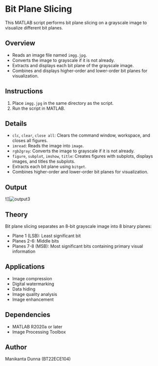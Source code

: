 # Bit Plane Slicing

This MATLAB script performs bit plane slicing on a grayscale image to visualize different bit planes.

## Overview

- Reads an image file named `imgg.jpg`.
- Converts the image to grayscale if it is not already.
- Extracts and displays each bit plane of the grayscale image.
- Combines and displays higher-order and lower-order bit planes for visualization.

## Instructions

1. Place `imgg.jpg` in the same directory as the script.
2. Run the script in MATLAB.

## Details

- `clc`, `clear`, `close all`: Clears the command window, workspace, and closes all figures.
- `imread`: Reads the image into `image`.
- `rgb2gray`: Converts the image to grayscale if it is not already.
- `figure`, `subplot`, `imshow`, `title`: Creates figures with subplots, displays images, and titles the subplots.
- Extracts each bit plane using `bitget`.
- Combines higher-order and lower-order bit planes for visualization.

## Output

![]![output3](https://github.com/user-attachments/assets/eac84997-4b7e-4427-b728-2d3df10dcd8b)



## Theory

Bit plane slicing separates an 8-bit grayscale image into 8 binary planes:

- Plane 1 (LSB): Least significant bit
- Planes 2-6: Middle bits
- Planes 7-8 (MSB): Most significant bits containing primary visual information

## Applications

- Image compression
- Digital watermarking
- Data hiding
- Image quality analysis
- Image enhancement

## Dependencies

- MATLAB R2020a or later
- Image Processing Toolbox

## Author

Manikanta Dunna (BT22ECE104)
